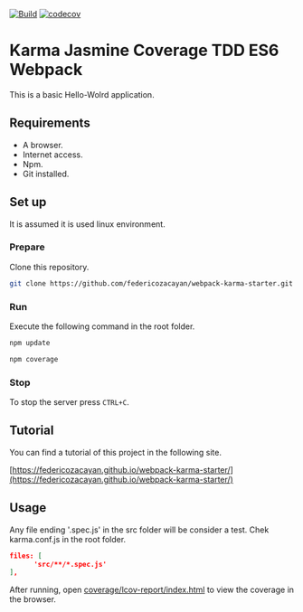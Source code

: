 [![Build](https://travis-ci.org/eustatos/webpack-karma-starter.svg?branch=master)](https://travis-ci.org/eustatos/webpack-karma-starter)
[![codecov](https://codecov.io/gh/eustatos/webpack-karma-starter/branch/master/graph/badge.svg)](https://codecov.io/gh/eustatos/webpack-karma-starter)

# Karma Jasmine Coverage TDD ES6 Webpack

This is a basic Hello-Wolrd application.

## Requirements

- A browser.
- Internet access.
- Npm.
- Git installed.


## Set up

It is assumed it is used linux environment.

### Prepare

Clone this repository.

```bash
git clone https://github.com/federicozacayan/webpack-karma-starter.git .
```


### Run

Execute the following command in the root folder.
```bash
npm update
```

```bash
npm coverage
```

### Stop

To stop the server press `CTRL+C`.


## Tutorial

You can find a tutorial of this project in the following site.

[https://federicozacayan.github.io/webpack-karma-starter/](https://federicozacayan.github.io/webpack-karma-starter/)

## Usage

Any file ending '.spec.js' in the src folder will be consider a test. Chek karma.conf.js in the root folder.

```json
files: [
      'src/**/*.spec.js'
],
```

After running, open [coverage/lcov-report/index.html](coverage/lcov-report/index.html) to view the coverage in the browser.
